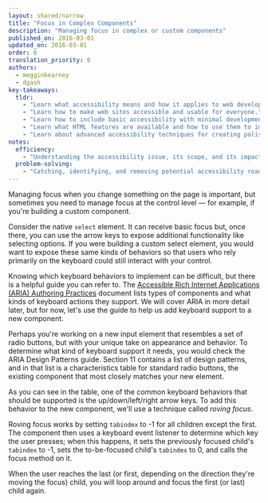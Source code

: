 ```yaml
---
layout: shared/narrow
title: "Focus in Complex Components"
description: "Managing focus in complex or custom components"
published_on: 2016-03-01
updated_on: 2016-03-01
order: 6
translation_priority: 0
authors:
  - megginkearney
  - dgash
key-takeaways:
  tldr: 
    - "Learn what accessibility means and how it applies to web development."
    - "Learn how to make web sites accessible and usable for everyone."
    - "Learn how to include basic accessibility with minimal development impace."
    - "Learn what HTML features are available and how to use them to improve accessibility."
    - "Learn about advanced accessibility techniques for creating polished accessibility experiences."
notes:
  efficiency:
    - "Understanding the accessibility issue, its scope, and its impact can make you a better web developer."
  problem-solving:
    - "Catching, identifying, and removing potential accessibility roadblocks before they happen can improve your development process and reduce maintenance requirements."
---
```


Managing focus when you change something on the page is important, but sometimes you need to manage focus at the control level &mdash; for example, if you're building a custom component.

Consider the native `select` element. It can receive basic focus but, once there, you can use the arrow keys to expose additional functionality like selecting options. If you were building a custom select element, you would want to expose these same kinds of behaviors so that users who rely primarily on the keyboard could still interact with your control.

Knowing which keyboard behaviors to implement can be difficult, but there is a helpful guide you can refer to. The [Accessible Rich Internet Applications (ARIA) Authoring Practices](https://www.w3.org/TR/wai-aria-practices/) document lists types of components and what kinds of keyboard actions they support. We will cover ARIA in more detail later, but for now, let's use the guide to help us add keyboard support to a new component.

Perhaps you're working on a new input element that resembles a set of radio buttons, but with your unique take on appearance and behavior. To determine what kind of keyboard support it needs, you would check the ARIA Design Patterns guide. Section 11 contains a list of design patterns, and in that list is a characteristics table for standard radio buttons, the existing component that most closely matches your new element.

As you can see in the table, one of the common keyboard behaviors that should be supported is the up/down/left/right arrow keys. To add this behavior to the new component, we'll use a technique called *roving focus*.

Roving focus works by setting `tabindex` to -1 for all children except the first. The component then uses a keyboard event listener to determine which key the user presses; when this happens, it sets the previously focused child's `tabindex` to -1, sets the to-be-focused child's `tabindex` to 0, and calls the focus method on it. 

When the user reaches the last (or first, depending on the direction they're moving the focus) child, you will loop around and focus the first (or last) child again.
